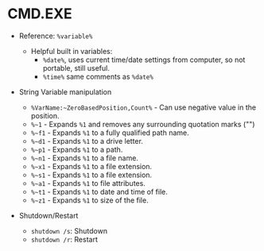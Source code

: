 # CMD.EXE

- Reference: `%variable%`
    - Helpful built in variables:
        - `%date%`, uses current time/date settings from computer, so
          not portable, still useful.
        - `%time%` same comments as `%date%`
- String Variable manipulation
    - `%VarName:~ZeroBasedPosition,Count%` - Can use negative value in
      the position.
    - `%~1` - Expands `%1` and removes any surrounding quotation marks
      ("")
    - `%~f1` - Expands `%1` to a fully qualified path name.
    - `%~d1` - Expands `%1` to a drive letter.
    - `%~p1` - Expands `%1` to a path.
    - `%~n1` - Expands `%1` to a file name.
    - `%~x1` - Expands `%1` to a file extension.
    - `%~s1` - Expands `%1` to a file extension.
    - `%~a1` - Expands `%1` to file attributes.
    - `%~t1` - Expands `%1` to date and time of file.
    - `%~z1` - Expands `%1` to size of the file.

- Shutdown/Restart
    - `shutdown /s`: Shutdown
    -  `shutdown /r`: Restart
